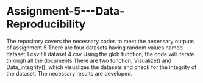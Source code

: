 # Assignment-5---Data-Reproducibility
The repository covers the necessary codes to meet the necessary outputs of assignment 5
There are four datasets having random values named dataset 1.csv till dataset 4.csv
Using the glob function, the code will iterate through all the documents
There are two function, Visualize() and Data_integrity(), which visualizes the datasets and check for the integrity of the dataset.
The necessary results are developed.
